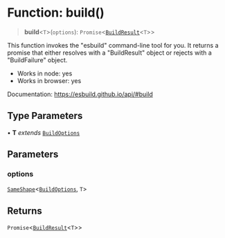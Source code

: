 # Function: build()

> **build**\<`T`\>(`options`): `Promise`\<[`BuildResult`](../interfaces/BuildResult.md)\<`T`\>\>

This function invokes the "esbuild" command-line tool for you. It returns a
promise that either resolves with a "BuildResult" object or rejects with a
"BuildFailure" object.

- Works in node: yes
- Works in browser: yes

Documentation: https://esbuild.github.io/api/#build

## Type Parameters

• **T** _extends_ [`BuildOptions`](../interfaces/BuildOptions.md)

## Parameters

### options

[`SameShape`](../type-aliases/SameShape.md)\<[`BuildOptions`](../interfaces/BuildOptions.md), `T`\>

## Returns

`Promise`\<[`BuildResult`](../interfaces/BuildResult.md)\<`T`\>\>
